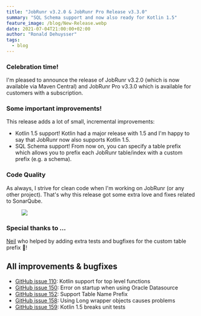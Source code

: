 ```yaml
---
title: "JobRunr v3.2.0 & JobRunr Pro Release v3.3.0"
summary: "SQL Schema support and now also ready for Kotlin 1.5"
feature_image: /blog/New-Release.webp
date: 2021-07-04T21:00:00+02:00
author: "Ronald Dehuysser"
tags:
  - blog
---
```

### Celebration time!
I'm pleased to announce the release of JobRunr v3.2.0 (which is now available via Maven Central) and JobRunr Pro v3.3.0 which is available for customers with a subscription.

### Some important improvements!
This release adds a lot of small, incremental improvements:
- Kotlin 1.5 support! Kotlin had a major release with 1.5 and I'm happy to say that JobRunr now also supports Kotlin 1.5.
- SQL Schema support! From now on, you can specify a table prefix which allows you to prefix each JobRunr table/index with a custom prefix (e.g. a schema). 

### Code Quality
As always, I strive for clean code when I'm working on JobRunr (or any other project). That's why this release got some extra love and fixes related to SonarQube.
<figure>
<img src="/blog/2021-07-04-sonarqube.png" class="kg-image">
</figure>

### Special thanks to ...
[Neil](https://github.com/neildeng) who helped by adding extra tests and bugfixes for the custom table prefix 👏!

## All improvements & bugfixes
- [GitHub issue 110](https://github.com/jobrunr/jobrunr/issues/110): Kotlin support for top level functions
- [GitHub issue 150](https://github.com/jobrunr/jobrunr/issues/150): Error on startup when using Oracle Datasource
- [GitHub issue 152](https://github.com/jobrunr/jobrunr/issues/152): Support Table Name Prefix
- [GitHub issue 158](https://github.com/jobrunr/jobrunr/issues/158): Using Long wrapper objects causes problems
- [GitHub issue 159](https://github.com/jobrunr/jobrunr/issues/159): Kotlin 1.5 breaks unit tests